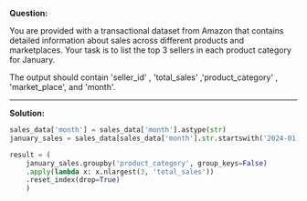 **Question:**

You are provided with a transactional dataset from Amazon that contains detailed information about sales across different products and marketplaces.
Your task is to list the top 3 sellers in each product category for January.

The output should contain 'seller_id' , 'total_sales' ,'product_category' , 'market_place', and 'month'.

-------------------------------------------------------------------
**Solution:**
```python
sales_data['month'] = sales_data['month'].astype(str)
january_sales = sales_data[sales_data['month'].str.startswith('2024-01')]

result = (
    january_sales.groupby('product_category', group_keys=False)
    .apply(lambda x: x.nlargest(3, 'total_sales'))
    .reset_index(drop=True)
    )
```
